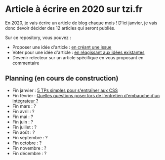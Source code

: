 # Article à écrire en 2020 sur tzi.fr

En 2020, je vais écrire un article de blog chaque mois !
D'ici janvier, je vais donc devoir décider des 12 articles qui seront publiés.

Sur ce repository, vous pouvez :

- Proposer une idée d'article : [en créant une issue](https://github.com/tzi/blog-2020/issues/new)
- Voter pour une idée d'article : [en réagissant aux idées existantes](https://github.com/tzi/blog-2020/issues/)
- Devenir relecteur sur un article spécifique en vous proposant en commentaire 

## Planning (en cours de construction)

- Fin janvier : [5 TPs simples pour s'entraîner aux CSS](https://github.com/tzi/blog-2020/issues/4)
- Fin février : [Quelles questions poser lors de l'entretien d'embauche d'un intégrateur ?](https://github.com/tzi/blog-2020/issues/14)
- Fin mars : ?
- Fin avril : ?
- Fin mai : ?
- Fin juin : ?
- Fin juillet : ?
- Fin août : ?
- Fin septembre : ?
- Fin octobre : ?
- Fin novembre : ?
- Fin décembre : ?

